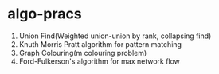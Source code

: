 # algo-pracs

1. Union Find(Weighted union-union by rank, collapsing find)  
2. Knuth Morris Pratt algorithm for pattern matching  
3. Graph Colouring(m colouring problem)  
4. Ford-Fulkerson's algorithm for max network flow  

